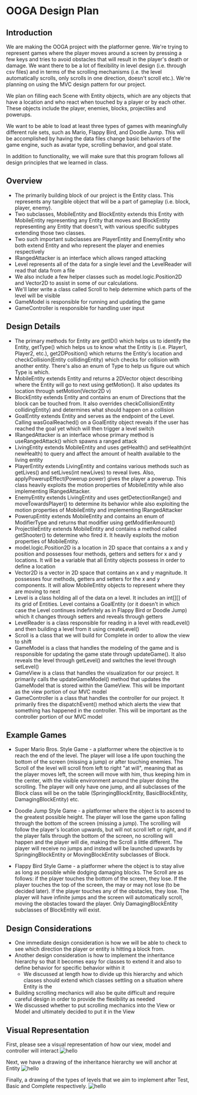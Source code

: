 # OOGA Design Plan

## Introduction

We are making the OOGA project with the platformer genre. We're trying to represent games where the
player moves around a screen by pressing a few keys and tries to avoid obstacles that will result
in the player's death or damage. We want there to be a lot of flexibility in level design (i.e.
through csv files) and in terms of the scrolling mechanisms (i.e. the level automatically scrolls,
only scrolls in one direction, doesn't scroll etc.). We're planning on using the MVC design pattern
for our project.


We plan on filling each Scene with Entity objects, which are any objects that have a location 
and who react when touched by a player or by each other. These objects include the player, enemies, 
blocks, projectiles and powerups.

We want to be able to load at least three types of games with meaningfully different rule sets, such
as Mario, Flappy Bird, and Doodle Jump. This will be accomplished by having the data files change 
basic behaviors of the game engine, such as avatar type, scrolling behavior, and goal state. 

In addition to functionality, we will make sure that this program follows all design principles 
that we learned in class.

## Overview

* The primarily building block of our project is the Entity class. This represents any tangible object
that will be a part of gameplay (i.e. block, player, enemy). 
* Two subclasses, MobileEntity and BlockEntity extends this Entity with MobileEntity representing 
any Entity that moves and BlockEntity representing any Entity that doesn't, with various specific
subtypes extending those two classes.
* Two such important subclasses are PlayerEntity and EnemyEntity who both extend Entity and who 
represent the player and enemies respectively
* IRangedAttacker is an interface which allows ranged attacking
* Level represents all of the data for a single level and the LevelReader will read that
data from a file
* We also include a few helper classes such as model.logic.Position2D and Vector2D to assist in
some of our calculations.
* We'll later write a class called Scroll to help determine which parts of the level will be visible
* GameModel is responsible for running and updating the game
* GameController is responsible for handling user input

## Design Details

* The primary methods for Entity are getID() which helps us to identify the Entity, getType() which 
helps us to know what the Entity is (i.e. Player1, Player2, etc.), get2DPosition() which returns the 
Entity's location and checkCollision(Entity collidingEntity) which checks for collision with another 
entity. There's also an enum of Type to help us figure out which Type is which.
* MobileEntity extends Entity and returns a 2DVector object describing where the Entity will go to 
next using getMotion(). It also updates its location through setMotion(Vector2D v)
* BlockEntity extends Entity and contains an enum of Directions that the block can be touched from.
It also overrides checkCollision(Entity collidingEntity) and determines what should happen on 
a collision
* GoalEntity extends Entity and serves as the endpoint of the Level. Calling wasGoalReached() on 
a GoalEntity object reveals if the user has reached the goal yet which will then trigger a level
switch
* IRangedAttacker is an interface whose primary method is useRangedAttack() which spawns a ranged 
attack
* LivingEntity extends MobileEntity and uses getHealth() and setHealth(int newHealth) 
to query and affect the amount of health available to the living entity
* PlayerEntity extends LivingEntity and contains various methods such as getLives() and 
setLives(int newLives) to reveal lives. Also, applyPowerupEffect(Powerup power) gives the 
player a powerup. This class heavily exploits the motion properties of MobileEntity while also 
implementing IRangedAttacker.
* EnemyEntity extends LivingEntity and uses getDetectionRange() and moveTowardsPlayer() to 
determine its behavior while also exploiting the motion properties of MobileEntity and
implementing IRangedAttacker
* PowerupEntity extends MobileEntity and contains an enum of ModifierType and returns that modifier
using getModifierAmount()
* ProjectileEntity extends MobileEntity and contains a method called getShooter() to determine who
fired it. It heavily exploits the motion properties of MobileEntity.
* model.logic.Position2D is a location in 2D space that contains a x and y position and possesses four methods,
getters and setters for x and y locations. It will be a variable that all Entity objects possess
in order to define a location
* Vector2D is a vector in 2D space that contains an x and y magnitude. It possesses four methods,
getters and setters for the x and y components. It will allow MobileEntity objects to represent
where they are moving to next
* Level is a class holding all of the data on a level. It includes an int[][] of its grid of
Entities. Level contains a GoalEntity (or it doesn't in which case the Level continues indefinitely
as in Flappy Bird or Doodle Jump) which it changes through setters and reveals through getters
* LevelReader is a class responsible for reading in a level with readLevel() and then building a 
level from it using createLevel()
* Scroll is a class that we will build for Complete in order to allow the view to shift
* GameModel is a class that handles the modeling of the game and is responsible for updating the 
game state through updateGame(). It also reveals the level through getLevel() and switches the
level through setLevel()
* GameView is a class that handles the visualization for our project. It primarily calls the 
updateGameModel() method that updates the GameModel that is stored within the GameView. This 
will be important as the view portion of our MVC model
* GameController is a class that handles the controller for our project. It primarily fires the
dispatchEvent() method which alerts the view that something has happened in the controller. This
will be important as the controller portion of our MVC model

## Example Games
* Super Mario Bros. Style Game - a platformer where the objective is to reach the end of the level.
The player will lose a life upon touching the bottom of the screen (missing a jump) or after 
touching enemies. The Scroll of the level will scroll from left to right "at will", meaning that 
as the player moves left, the screen will move with him, thus keeping him in the center, with 
the visible environment around the player doing the scrolling. The player will only have one jump,
and all subclasses of the Block class will be on the table (SpringingBlockEntity, BasicBlockEntity, 
DamagingBlockEntity) etc.

* Doodle Jump Style Game - a platformer where the object is to ascend to the greatest possible
height. The player will lose the game upon falling through the bottom of the screen (missing a 
jump). The scrolling will follow the player's location upwards, but will not scroll left or right,
and if the player falls through the bottom of the screen, no scrolling will happen and the player 
will die, making the Scroll a little different. The player will receive no jumps and instead 
will be launched upwards by SpringingBlockEntity or MovingBlockEntity subclasses of Block.

* Flappy Bird Style Game - a platformer where the object is to stay alive as long as possible 
while dodging damaging blocks. The Scroll are as follows: if the player touches the bottom of the
screen, they lose. If the player touches the top of the screen, the may or may not lose (to be
decided later). If the player touches any of the obstacles, they lose. The player will have 
infinite jumps and the screen will automatically scroll, moving the obstacles toward the player.
Only DamagingBlockEntity subclasses of BlockEntity will exist.

## Design Considerations
* One immediate design consideration is how we will be able to check to see which direction the 
player or entity is hitting a block from.
* Another design consideration is how to implement the inheritance hierarchy so that it
becomes easy for classes to extend it and also to define behavior for specific behavior within it
    * We discussed at length how to divide up this hierarchy and which classes should extend
    which classes settling on a situation where Entity is the
* Building scrolling mechanics will also be quite difficult and require careful design in order
to provide the flexibility as needed
* We discussed whether to put scrolling mechanics into the View or Model and ultimately decided
to put it in the View

## Visual Representation

First, please see a visual representation of how our view, model and controller will interact
![hello](../mvc.jpg)

Next, we have a drawing of the inheritance hierarchy we will anchor at Entity
![hello](../entityhierarchy.jpg)

Finally, a drawing of the types of levels that we aim to implement after Test, Basic and Complete
respectively.
![hello](../samplelevel.jpg)